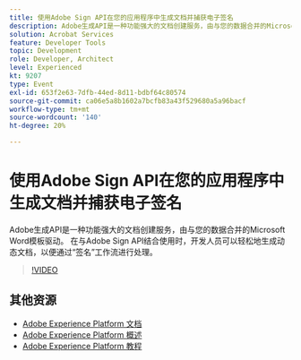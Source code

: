 ```yaml
---
title: 使用Adobe Sign API在您的应用程序中生成文档并捕获电子签名
description: Adobe生成API是一种功能强大的文档创建服务，由与您的数据合并的Microsoft Word模板驱动。 在与Adobe Sign API结合使用时，开发人员可以轻松地生成动态文档，以便通过“签名”工作流进行处理。
solution: Acrobat Services
feature: Developer Tools
topic: Development
role: Developer, Architect
level: Experienced
kt: 9207
type: Event
exl-id: 653f2e63-7dfb-44ed-8d11-bdbf64c80574
source-git-commit: ca06e5a8b1602a7bcfb83a43f529680a5a96bacf
workflow-type: tm+mt
source-wordcount: '140'
ht-degree: 20%

---
```


# 使用Adobe Sign API在您的应用程序中生成文档并捕获电子签名

Adobe生成API是一种功能强大的文档创建服务，由与您的数据合并的Microsoft Word模板驱动。 在与Adobe Sign API结合使用时，开发人员可以轻松地生成动态文档，以便通过“签名”工作流进行处理。

>[!VIDEO](https://video.tv.adobe.com/v/338097/?quality=12&learn=on&hidetitle=true)

## 其他资源

- [Adobe Experience Platform 文档](https://experienceleague.adobe.com/docs/experience-platform.html)
- [Adobe Experience Platform 概述](https://experienceleague.adobe.com/docs/experience-platform/landing/home.html?lang=zh-Hans)
- [Adobe Experience Platform 教程](https://experienceleague.adobe.com/docs/platform-learn/tutorials/overview.html?lang=en)
